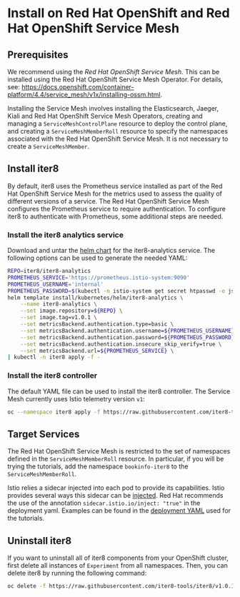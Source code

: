 # Install on Red Hat OpenShift and Red Hat OpenShift Service Mesh

## Prerequisites

We recommend using the _Red Hat OpenShift Service Mesh_. This can be installed using the Red Hat OpenShift Service Mesh Operator. For details, see: <https://docs.openshift.com/container-platform/4.4/service_mesh/v1x/installing-ossm.html>.

Installing the Service Mesh involves installing the Elasticsearch, Jaeger, Kiali and Red Hat OpenShift Service Mesh Operators, creating and managing a `ServiceMeshControlPlane` resource to deploy the control plane, and creating a `ServiceMeshMemberRoll` resource to specify the namespaces associated with the Red Hat OpenShift Service Mesh.  It is not necessary to create a `ServiceMeshMember`.

## Install iter8

By default, iter8 uses the Prometheus service installed as part of the Red Hat OpenShift Service Mesh for the metrics used to assess the quality of different versions of a service. The Red Hat OpenShift Service Mesh configures the Prometheus service to require authentication. To configure iter8 to authenticate with Prometheus, some additional steps are needed.

### Install the iter8 analytics service

Download and untar the [helm chart](https://github.com/iter8-tools/iter8-analytics/releases/download/v1.0.1/iter8-analytics.tgz) for the iter8-analytics service. The following options can be used to generate the needed YAML:

```bash
REPO=iter8/iter8-analytics
PROMETHEUS_SERVICE='https://prometheus.istio-system:9090'
PROMETHEUS_USERNAME='internal'
PROMETHEUS_PASSWORD=$(kubectl -n istio-system get secret htpasswd -o jsonpath='{.data.rawPassword}' | base64 --decode)
helm template install/kubernetes/helm/iter8-analytics \
    --name iter8-analytics \
    --set image.repository=${REPO} \
    --set image.tag=v1.0.1 \
    --set metricsBackend.authentication.type=basic \
    --set metricsBackend.authentication.username=${PROMETHEUS_USERNAME} \
    --set metricsBackend.authentication.password=${PROMETHEUS_PASSWORD} \
    --set metricsBackend.authentication.insecure_skip_verify=true \
    --set metricsBackend.url=${PROMETHEUS_SERVICE} \
| kubectl -n iter8 apply -f -
```

### Install the iter8 controller

The default YAML file can be used to install the iter8 controller. The Service Mesh currently uses Istio telemetry version `v1`:

```bash
oc --namespace iter8 apply -f https://raw.githubusercontent.com/iter8-tools/iter8/v1.0.1/install/iter8-controller.yaml
```

## Target Services

The Red Hat OpenShift Service Mesh is restricted to the set of namespaces defined in the `ServiceMeshMemberRoll` resource. In particular, if you will be trying the tutorials, add the namespace `bookinfo-iter8` to the `ServiceMeshMemberRoll`.

Istio relies a sidecar injected into each pod to provide its capabilities. Istio provides several ways this sidecar can be [injected](https://istio.io/docs/setup/additional-setup/sidecar-injection/). Red Hat recommends the use of the annotation `sidecar.istio.io/inject: "true"` in the deployment yaml. Examples can be found in the [deployment YAML](../yamls/bookinfo-tutorial.yaml) used for the tutorials.

## Uninstall iter8

If you want to uninstall all of iter8 components from your OpenShift cluster, first delete all instances of `Experiment` from all namespaces. Then, you can delete iter8 by running the following command:

```bash
oc delete -f https://raw.githubusercontent.com/iter8-tools/iter8/v1.0.1/install/iter8-controller.yaml
```
